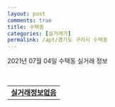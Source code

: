 ```yaml
---
layout: post
comments: true
title: 수택동
categories: [실거래가]
permalink: /apt/경기도 구리시 수택동
---
```


2021년 07월 04일 수택동 실거래 정보

<script type="text/javascript">
  google.charts.load('current', {'packages':['corechart']});
  google.charts.setOnLoadCallback(drawChart);

  function drawChart() {
    var data = google.visualization.arrayToDataTable([['거래일', '매매', '전월세', '전매'], ['20-07', 73, 49, 0], ['20-08', 29, 58, 0], ['20-09', 24, 39, 0], ['20-10', 41, 54, 0], ['20-11', 34, 51, 0], ['20-12', 52, 52, 0], ['21-01', 70, 57, 0], ['21-02', 28, 54, 0], ['21-03', 29, 65, 0], ['21-04', 45, 60, 0], ['21-05', 44, 44, 0], ['21-06', 6, 35, 0]]);

    var options = {
      title: '최근 유형별 거래량 추이',
      legend: { position: 'bottom' }
    };

    var chart = new google.visualization.LineChart(document.getElementById('columnchart_material'));
    chart.draw(data, (options));
  }
</script>

<div id="columnchart_material" style="width: 95%; margin-left: -35px; display: block"></div>
<br>
<table>
  <tr>
    <td colspan="4" style="font-weight: bold;"><a href="https://search.naver.com/search.naver?query=수택동 실거래정보없음">실거래정보없음</a></td>
  </tr>
    
</table>
    
